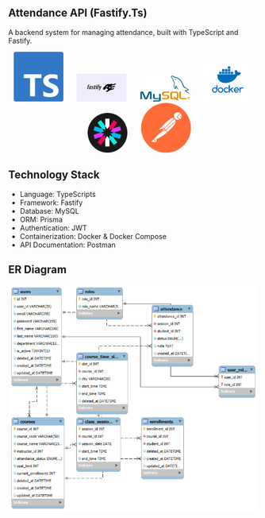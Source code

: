 ## Attendance API (Fastify.Ts)

A backend system for managing attendance, built with TypeScript and Fastify.

<p align="center">
  <img src="image/ty.png" width="100" />
  &nbsp;&nbsp;&nbsp;&nbsp;&nbsp;
  <img src="image/fast.png" width="100" />
  &nbsp;&nbsp;&nbsp;&nbsp;&nbsp;
  <img src="image/mysql.png" width="100" />
  &nbsp;&nbsp;&nbsp;&nbsp;&nbsp;
  <img src="image/docker.png" width="100" />
  &nbsp;&nbsp;&nbsp;&nbsp;&nbsp;
  <img src="image/jwt.png" width="80" />
  &nbsp;&nbsp;&nbsp;&nbsp;&nbsp;
  <img src="image/post.png" width="100" />
</p>


## Technology Stack

- Language: TypeScripts
- Framework: Fastify
- Database: MySQL 
- ORM: Prisma
- Authentication: JWT
- Containerization: Docker & Docker Compose
- API Documentation: Postman


## ER Diagram
![ER Diagram](image/att_ER.png)

